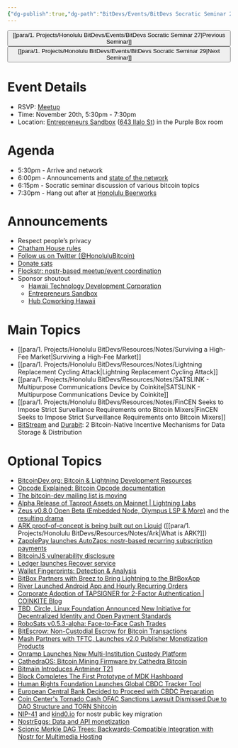 ```yaml
---
{"dg-publish":true,"dg-path":"BitDevs/Events/BitDevs Socratic Seminar 28.md","permalink":"/bit-devs/events/bit-devs-socratic-seminar-28/","title":"BitDevs Socratic Seminar 28","tags":["bitdevs","bitcoin","resource","socratic-28"],"noteIcon":"3","created":"2023-10-19T20:23:19.884-10:00","updated":"2024-11-25T12:06:14.583-10:00"}
---
```




<button class="obsidian-button previous-seminar">[[para/1. Projects/Honolulu BitDevs/Events/BitDevs Socratic Seminar 27\|Previous Seminar]]</button> <button class="obsidian-button next-seminar">[[para/1. Projects/Honolulu BitDevs/Events/BitDevs Socratic Seminar 29\|Next Seminar]]</button>

# Event Details

- RSVP: [Meetup](https://www.meetup.com/honolulu-bitdevs/events/296852078/)
- Time: November 20th, 5:30pm - 7:30pm
- Location: [Entrepreneurs Sandbox](https://sandboxhawaii.org/) ([643 Ilalo St](https://goo.gl/maps/3Zj38htV13iUn4dcA)) in the Purple Box room

# Agenda

- 5:30pm - Arrive and network  
- 6:00pm - Announcements and [state of the network](https://bitcoin.clarkmoody.com/dashboard/)
- 6:15pm - Socratic seminar discussion of various bitcoin topics
- 7:30pm - Hang out after at [Honolulu Beerworks](https://www.honolulubeerworks.com/)

# Announcements

- Respect people’s privacy
- [Chatham House rules](https://www.chathamhouse.org/about-us/chatham-house-rule)
- [Follow us on Twitter (@HonoluluBitcoin)](https://twitter.com/HonoluluBitcoin)
- [Donate sats](https://checkout.opennode.com/p/5dea6b7a-d33c-4fda-b54c-98f092814c7d)
- [Flockstr: nostr-based meetup/event coordination](https://www.flockstr.com/event/naddr1qqyrqer9x9jnyvf4qyxhwumn8ghj7mn0wvhxcmmvqgsdl9qkjf3la3sc93nw2jmr4r36rf0svzm593z3yaj2ach72h7qrygrqsqqql9nvpmrq5)
- Sponsor shoutout
	- [Hawaii Technology Development Corporation](https://www.htdc.org/about/)
	- [Entrepreneurs Sandbox](https://sandboxhawaii.org/)
	- [Hub Coworking Hawaii](https://hubcoworkinghi.com/)

# Main Topics

- [[para/1. Projects/Honolulu BitDevs/Resources/Notes/Surviving a High-Fee Market\|Surviving a High-Fee Market]]
- [[para/1. Projects/Honolulu BitDevs/Resources/Notes/Lightning Replacement Cycling Attack\|Lightning Replacement Cycling Attack]]
- [[para/1. Projects/Honolulu BitDevs/Resources/Notes/SATSLINK - Multipurpose Communications Device by Coinkite\|SATSLINK - Multipurpose Communications Device by Coinkite]]
- [[para/1. Projects/Honolulu BitDevs/Resources/Notes/FinCEN Seeks to Impose Strict Surveillance Requirements onto Bitcoin Mixers\|FinCEN Seeks to Impose Strict Surveillance Requirements onto Bitcoin Mixers]]
- [BitStream](https://robinlinus.com/bitstream.pdf) and [Durabit](https://github.com/4de67a207019fd4d855ef0a188b4519c/Durabit/blob/main/Durabit%20-%20A%20Bitcoin-native%20Incentive%20Mechanism%20for%20Data%20Distribution.pdf?ref=nobsbitcoin.com): 2 Bitcoin-Native Incentive Mechanisms for Data Storage & Distribution 



# Optional Topics

- [BitcoinDev.org: Bitcoin & Lightning Development Resources](https://bitcoindev.org/)
- [Opcode Explained: Bitcoin Opcode documentation](https://opcodeexplained.com/)
- [The bitcoin-dev mailing list is moving](https://lists.linuxfoundation.org/pipermail/bitcoin-dev/2023-November/022134.html)
- [Alpha Release of Taproot Assets on Mainnet | Lightning Labs](https://lightning.engineering/posts/2023-10-18-taproot-assets-v0.3/)
- [Zeus v0.8.0 Open Beta (Embedded Node, Olympus LSP & More)](https://www.nobsbitcoin.com/zeus-v0-8-0-open-beta/) and the [resulting drama](https://primal.net/e/note1h0lqfkm0neywkmsvuyv69gfgfa6pwmj6aay9vau804hrpgvlfkhqszvfj9)
- [ARK proof-of-concept is being built out on Liquid](https://x.com/niftynei/status/1726642460129145024?s=52&t=fR1UfkkV0hfE5yaQW87bRg) ([[para/1. Projects/Honolulu BitDevs/Resources/Notes/Ark\|What is ARK?]])
- [ZapplePay launches AutoZaps: nostr-based recurring subscription payments](https://x.com/MutinyWallet/status/1716919482445443561?s=20)
- [BitcoinJS vulnerability disclosure](https://twitter.com/bax1337/status/1724534339206033532)
- [Ledger launches Recover service](https://x.com/_pgauthier/status/1716768601854628087?s=52&t=fR1UfkkV0hfE5yaQW87bRg)
- [Wallet Fingerprints: Detection & Analysis](https://ishaana.com/blog/wallet_fingerprinting/)
- [BitBox Partners with Breez to Bring Lightning to the BitBoxApp](https://www.nobsbitcoin.com/bitbox-partners-with-breez-to-add/)
- [River Launched Android App and Hourly Recurring Orders](https://www.nobsbitcoin.com/river-launched-android-app/)
- [Corporate Adoption of TAPSIGNER for 2-Factor Authentication | COINKITE Blog](https://blog.coinkite.com/tapsigner-for-2fa/)
- [TBD, Circle, Linux Foundation Announced New Initiative for Decentralized Identity and Open Payment Standards](https://www.nobsbitcoin.com/tbd-circle-linux-foundation-announced-new-initiative-for-decentralized-identity-and-open-payment-standards/)
- [RoboSats v0.5.3-alpha: Face-to-Face Cash Trades](https://www.nobsbitcoin.com/robosats-v0-5-3/)
- [BitEscrow: Non-Custodial Escrow for Bitcoin Transactions](https://www.nobsbitcoin.com/bitescrow-beta-launched/)
- [Mash Partners with TFTC, Launches v2.0 Publisher Monetization Products](https://www.nobsbitcoin.com/mash-v2-0-partners-with-tftc/)
- [Onramp Launches New Multi-Institution Custody Platform](https://www.nobsbitcoin.com/onramp-multisig-custody-platorm-launched/)
- [CathedraOS: Bitcoin Mining Firmware by Cathedra Bitcoin](https://www.nobsbitcoin.com/cathedraos-bitcoin-mining-firmware-by-cathedra-bitcoin/)
- [Bitmain Introduces Antminer T21](https://www.nobsbitcoin.com/bitmain-premieres-antminer-t21/)
- [Block Completes The First Prototype of MDK Hashboard](https://www.nobsbitcoin.com/block-completes-the-first-prototype-of-mdk-hashboard/)
- [Human Rights Foundation Launches Global CBDC Tracker Tool](https://cbdctracker.hrf.org/home)
- [European Central Bank Decided to Proceed with CBDC Preparation](https://www.nobsbitcoin.com/european-central-bank-decided-to-proceed-with-cdbc-preparation/)
- [Coin Center's Tornado Cash OFAC Sanctions Lawsuit Dismissed Due to DAO Structure and TORN Shitcoin](https://www.nobsbitcoin.com/coin-center-tornado-cash-dismissed/)
- [NIP-41](https://github.com/nostr-protocol/nips/blob/pf7z-nip41/41.md) and [kind0.io](https://kind0.io/) for nostr public key migration
- [NostrEggs: Data and API monetization](https://x.com/cierreporbin/status/1722272161480810879?s=52&t=fR1UfkkV0hfE5yaQW87bRg)
- [Scionic Merkle DAG Trees: Backwards-Compatible Integration with Nostr for Multimedia Hosting](https://www.nobsbitcoin.com/scionic-merkle-dag-trees-backwards-compatible-integration-with-nostr-for-multimedia-hosting/)